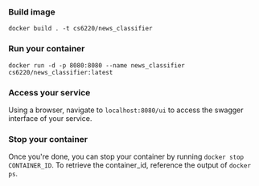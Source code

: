 ### Build image

`docker build . -t cs6220/news_classifier`

### Run your container

`docker run -d -p 8080:8080 --name news_classifier cs6220/news_classifier:latest`

### Access your service

Using a browser, navigate to `localhost:8080/ui` to access the swagger interface of your service.

### Stop your container

Once you're done, you can stop your container by running `docker stop CONTAINER_ID`. To retrieve the container_id, reference the output of `docker ps`.
